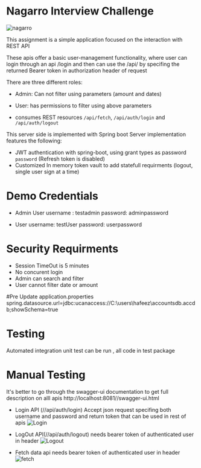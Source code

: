 # Nagarro Interview Challenge

![nagarro](https://upload.wikimedia.org/wikipedia/en/c/c0/Nagarro_logo_new.svg)


This assignment is a simple application focused on the interaction with REST API

These apis offer a basic user-management functionality, where user can login through an api /login 
and then can use the /api/<resources> by specifing the returned Bearer token in authorization header of request

There are three different roles:
* Admin: Can not filter using parameters (amount and dates)
* User: has permissions to filter using above parameters

* consumes REST resources `/api/fetch`, `/api/auth/login` and `/api/auth/logout`

This server side is implemented with Spring boot
Server implementation features the following:
*  JWT authentication with spring-boot, using grant types as password `password` (Refresh token is disabled)
* Customized In memory token vault to add statefull requirments (logout, single user sign at a time)


#  Demo Credentials

  * Admin User
    username : testadmin
    password: adminpassword
  - User
  username: testUser
password: userpassword


# Security Requirments
* Session TimeOut is 5 minutes 
* No concurent login
* Admin can search and filter
* User cannot filter date or amount


#Pre
Update application.properties
spring.datasource.url=jdbc:ucanaccess://C:\\users\\hafeez\\accountsdb.accdb;showSchema=true

# Testing
Automated integration unit test can be run , all code in test package

# Manual Testing
It's better to go through the swagger-ui documentation to get full description on alll apis http://localhost:8081/<root>/swagger-ui.html
* Login API (/<root>/api/auth/login)
Accept json request specifing both username and password and return token that can be used in rest of apis
![Login](https://res.cloudinary.com/hafeezmnb/image/upload/v1605518898/login_umgbpk.png)

* LogOut API(/<root>/api/auth/logout)
needs bearer token of authenticated user in header
![Logout](https://res.cloudinary.com/hafeezmnb/image/upload/v1605519319/logout_wy23zq.jpg)

* Fetch data api
needs bearer token of authenticated user in header
![fetch](https://res.cloudinary.com/hafeezmnb/image/upload/v1605519603/fetch_obkh9m.png)


